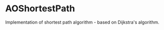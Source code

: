 AOShortestPath
==============

Implementation of shortest path algorithm - based on Dijkstra's algorithm.
